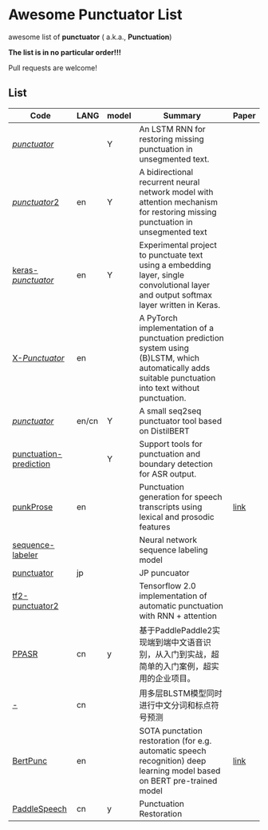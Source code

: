 # Awesome Punctuator List

awesome list of **punctuator**  ( a.k.a., **Punctuation**)

 **The list is in no particular order!!!**

 Pull requests are welcome! 

## List

| Code                                                         | LANG  | model | Summary                                                      | Paper                                                        |
| ------------------------------------------------------------ | ----- | ----- | ------------------------------------------------------------ | ------------------------------------------------------------ |
| [*punctuator*](https://github.com/ottokart/punctuator)       |       | Y     | An LSTM RNN for restoring missing punctuation in unsegmented text. |                                                              |
| [*punctuator*2](https://github.com/ottokart/punctuator2)     | en    | Y     | A bidirectional recurrent neural network model with attention mechanism for restoring missing punctuation in unsegmented text |                                                              |
| [keras-*punctuator*](https://github.com/vackosar/keras-punctuator) | en    | Y     | Experimental project to punctuate text using a embedding layer, single convolutional layer and output softmax layer written in Keras. |                                                              |
| [X-*Punctuator*](https://github.com/kaituoxu/X-Punctuator)   | en    |       | A PyTorch implementation of a punctuation prediction system using (B)LSTM, which automatically adds suitable punctuation into text without punctuation. |                                                              |
| [*punctuator*](https://github.com/FerdinandZhong/punctuator) | en/cn | Y     | A small seq2seq punctuator tool based on DistilBERT          |                                                              |
| [punctuation-prediction](https://github.com/cadia-lvl/punctuation-prediction) |       | Y     | Support tools for punctuation and boundary detection for ASR output. |                                                              |
| [punkProse](https://github.com/alpoktem/punkProse)           | en    |       | Punctuation generation for speech transcripts using lexical and prosodic features | [link](https://link.springer.com/chapter/10.1007/978-3-319-68456-7_11) |
| [sequence-labeler](https://github.com/marekrei/sequence-labeler) |       |       | Neural network sequence labeling model                       |                                                              |
| [punctuator](https://github.com/jiali-ms/punctuator)         | jp    |       | JP puncuator                                                 |                                                              |
| [tf2-punctuator2](https://github.com/batvoice-org/tf2-punctuator2) |       |       | Tensorflow 2.0 implementation of automatic punctuation with RNN + attention |                                                              |
| [PPASR](https://github.com/yeyupiaoling/PPASR)               | cn    | y     | 基于PaddlePaddle2实现端到端中文语音识别，从入门到实战，超简单的入门案例，超实用的企业项目。 |                                                              |
| [-](https://github.com/camel2000/-)                          | cn    |       | 用多层BLSTM模型同时进行中文分词和标点符号预测                |                                                              |
| [BertPunc](https://github.com/nkrnrnk/BertPunc)              | en    |       | SOTA punctation restoration (for e.g. automatic speech recognition) deep learning model based on BERT pre-trained model | [link](https://www.isca-speech.org/archive/Interspeech_2016/pdfs/1517.PDF) |
| [PaddleSpeech](https://github.com/PaddlePaddle/PaddleSpeech/tree/develop/examples/iwslt2012/punc0) | cn    | y     | Punctuation Restoration                                      |                                                              |

